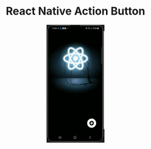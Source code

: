 <h1 align="center">
  React Native Action Button
</h1>

<p align="center">
    <img width=30% src="./assets/button_action.gif"/>
</p>


